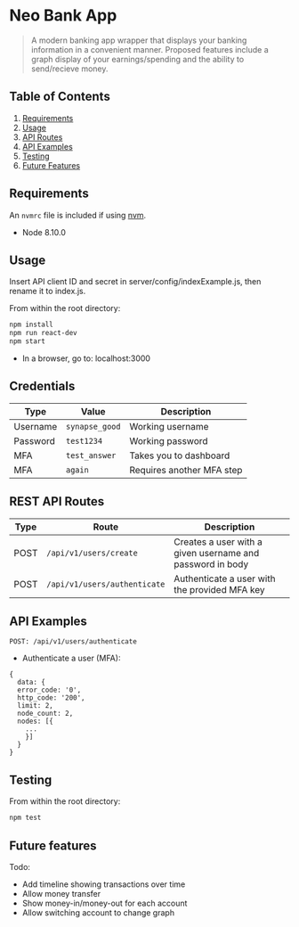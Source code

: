# Neo Bank App

> A modern banking app wrapper that displays your banking information in a convenient manner. Proposed features include a graph display of your earnings/spending and the ability to send/recieve money. 

## Table of Contents

1. [Requirements](#requirements)
2. [Usage](#Usage)
3. [API Routes](#REST-API-Routes)
4. [API Examples](#API-Examples)
5. [Testing](#Testing)
6. [Future Features](#Future-features)

## Requirements

An `nvmrc` file is included if using [nvm](https://github.com/creationix/nvm).

- Node 8.10.0

## Usage
Insert API client ID and secret in server/config/indexExample.js, then rename it to index.js.
 
From within the root directory:
```sh
npm install
npm run react-dev
npm start
```
- In a browser, go to: localhost:3000

## Credentials
| Type  | Value | Description |
| ------------- | ------------- |------------- |
| Username  | ```synapse_good```  | Working username |
| Password  | ```test1234```  | Working password |
| MFA  | ```test_answer```  | Takes you to dashboard |
| MFA  | ```again```  | Requires another MFA step |

## REST API Routes

| Type  | Route | Description |
| ------------- | ------------- |------------- |
| POST  | ```/api/v1/users/create```  | Creates a user with a given username and password in body |
| POST  | ```/api/v1/users/authenticate```  | Authenticate a user with the provided MFA key |
## API Examples

```POST: /api/v1/users/authenticate```
- Authenticate a user (MFA):
```
{
  data: {
  error_code: '0',
  http_code: '200',
  limit: 2,
  node_count: 2,
  nodes: [{
    ...
    }]
  }
}
  ```


## Testing

From within the root directory:
```sh
npm test
```

## Future features
Todo:
  - Add timeline showing transactions over time
  - Allow money transfer
  - Show money-in/money-out for each account
  - Allow switching account to change graph
